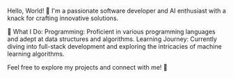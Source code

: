 Hello, World! 🌟
I'm a passionate software developer and AI enthusiast with a knack for crafting innovative solutions.

🚀 What I Do:
Programming: Proficient in various programming languages and adept at data structures and algorithms.
Learning Journey: Currently diving into full-stack development and exploring the intricacies of machine learning algorithms.

Feel free to explore my projects and connect with me! 🤝
